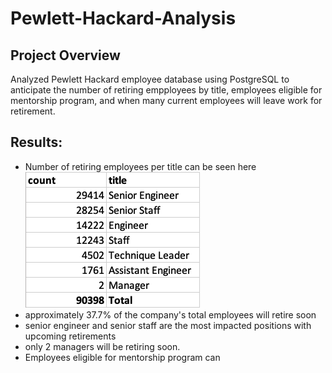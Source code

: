 # Pewlett-Hackard-Analysis

## Project Overview

Analyzed Pewlett Hackard employee database using PostgreSQL to anticipate the number of retiring empployees by title, employees eligible for mentorship program, and when many current employees will leave work for retirement.

## Results:
- Number of retiring employees per title can be seen here ![](https://github.com/MuddassirR/Pewlett-Hackard-Analysis/blob/main/Data/retiring_titles.png)
- approximately 37.7% of the company's total employees will retire soon
- senior engineer and senior staff are the most impacted positions with upcoming retirements
- only 2 managers will be retiring soon.
- Employees eligible for mentorship program can


